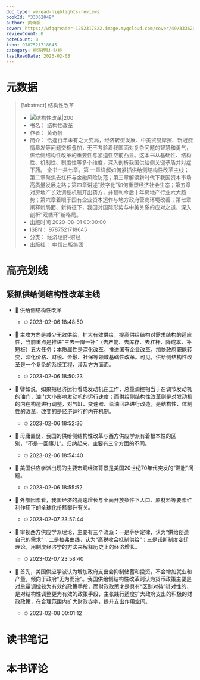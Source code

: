 ```yaml
---
doc_type: weread-highlights-reviews
bookId: "33362049"
author: 黄奇帆
cover: https://wfqqreader-1252317822.image.myqcloud.com/cover/49/33362049/t7_33362049.jpg
reviewCount: 0
noteCount: 8
isbn: 9787521718645
category: 经济理财-财经
lastReadDate: 2023-02-08
---
```

# 元数据
> [!abstract] 结构性改革
> - ![ 结构性改革|200](https://wfqqreader-1252317822.image.myqcloud.com/cover/49/33362049/t7_33362049.jpg)
> - 书名： 结构性改革
> - 作者： 黄奇帆
> - 简介： 恰逢百年未有之大变局，经济转型发展、中美贸易摩擦、新冠疫情暴发等问题交相叠加，无不考验着我国面对复杂问题的智慧和勇气，供给侧结构性改革的重要性与紧迫性空前凸显。这本书从基础性、结构性、机制性、制度性等多个维度，深入剖析我国供给侧关键矛盾并对症下药。 全书一共七章。第 一章详解如何紧抓供给侧结构性改革主线；第二章聚焦去杠杆与金融风险防范；第三章解读新时代下我国资本市场高质量发展之路；第四章讲述“数字化”如何重塑经济社会生态；第五章对房地产长效调控机制开出药方，并预判今后十年房地产行业六大趋势；第六章着眼于国有企业资本运作与地方政府营商环境改善；第七章阐释新局面、新特征下，我国对国际形势与中美关系的应对之道，深入剖析“双循环”新格局。
> - 出版时间 2020-08-01 00:00:00
> - ISBN： 9787521718645
> - 分类： 经济理财-财经
> - 出版社： 中信出版集团

# 高亮划线

## 紧抓供给侧结构性改革主线


- 📌 供给侧结构性改革 
    - ⏱ 2023-02-06 18:48:50 

- 📌 主攻方向是减少无效供给，扩大有效供给，提高供给结构对需求结构的适应性，当前重点是推进“三去一降一补”（去产能、去库存、去杠杆、降成本、补短板）五大任务；本质属性是深化改革，推进国有企业改革，加快政府职能转变，深化价格、财税、金融、社保等领域基础性改革。可见，供给侧结构性改革是一个复杂的系统工程，涉及方方面面。 
    - ⏱ 2023-02-06 18:50:23 

- 📌 譬如说，如果把经济运行看成发动机在工作，总量调控相当于在调节发动机的油门，油门大小影响发动机的运行速度；而供给侧结构性改革则是对发动机的内在构造进行调整，对气缸、变速器、给油回路进行改造，是结构性、体制性的改革，改变的是经济运行的内在机制。 
    - ⏱ 2023-02-06 18:52:36 

- 📌 毋庸置疑，我国的供给侧结构性改革与西方供应学派有着根本性的区别，“不是一回事儿”。归纳起来，主要有三个方面的不同。 
    - ⏱ 2023-02-06 18:54:40 

- 📌 美国供应学派出现的主要宏观经济背景是美国20世纪70年代突发的“滞胀”问题。 
    - ⏱ 2023-02-06 18:55:52 

- 📌 外部因素看，我国经济的高速增长与全面开放条件下人口、原材料等要素红利作用下的全球化份额攀升有关。 
    - ⏱ 2023-02-07 23:57:44 

- 📌 审视西方供应学派理论，主要有三个流派：一是萨伊定律，认为“供给创造自己的需求”；二是拉弗曲线，认为“高税收会抵制供给”；三是诺斯制度变迁理论，用制度经济学的方法来解释历史上的经济增长。 
    - ⏱ 2023-02-07 23:58:40 

- 📌 首先，美国供应学派认为增加政府支出会抑制储蓄和投资，不会增加就业和产量，倾向于政府“无为而治”。我国供给侧结构性改革则认为货币政策主要是对总量调控较为有效的政策手段，而财政政策才是具有“区别对待”针对性的，是对结构性调整更为有效的政策手段，主张践行适度扩大政府支出的积极的财政政策，在合理范围内扩大财政赤字，提升支出作用空间。 
    - ⏱ 2023-02-08 00:01:12 

# 读书笔记


# 本书评论
